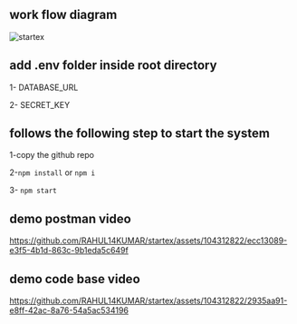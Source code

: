 
## work flow diagram

![startex](https://github.com/RAHUL14KUMAR/startex/assets/104312822/aea20e47-154a-49fd-963f-53e235564af8)


## add .env folder inside root directory

1- DATABASE_URL

2- SECRET_KEY

## follows the following step to start the system

1-copy the github repo

2-`npm install` or `npm i`

3- `npm start`

## demo postman video

https://github.com/RAHUL14KUMAR/startex/assets/104312822/ecc13089-e3f5-4b1d-863c-9b1eda5c649f

## demo code base video

https://github.com/RAHUL14KUMAR/startex/assets/104312822/2935aa91-e8ff-42ac-8a76-54a5ac534196

